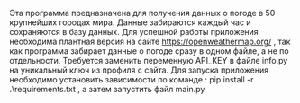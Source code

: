 Эта программа предназначена для получения данных о погоде в 50 крупнейших городах мира.
Данные забираются каждый час и сохраняются в базу данных.
Для успешной работы приложения необходима плантная версия на сайте https://openweathermap.org/ ,
так как программа забирает данные о погоде сразу в одном файле, а не по отдельности.
Требуется заменить переменную API_KEY в файле info.py на уникальный ключ из профиля с сайта.
Для запуска приложения необходимо установить зависимости по команде :
pip install -r .\requirements.txt , а затем запустить файл main.py

